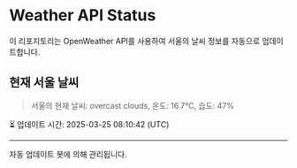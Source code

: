 
# Weather API Status

이 리포지토리는 OpenWeather API를 사용하여 서울의 날씨 정보를 자동으로 업데이트합니다.

## 현재 서울 날씨
> 서울의 현재 날씨: overcast clouds, 온도: 16.7°C, 습도: 47%

⏳ 업데이트 시간: 2025-03-25 08:10:42 (UTC)

---
자동 업데이트 봇에 의해 관리됩니다.
